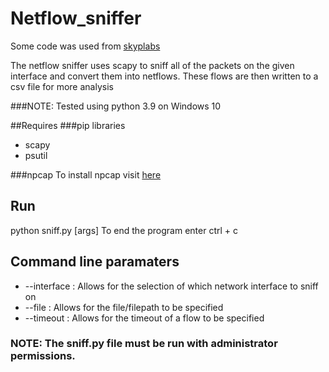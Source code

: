 # Netflow_sniffer

Some code was used from [skyplabs](https://blog.skyplabs.net/2018/03/01/python-sniffing-inside-a-thread-with-scapy/)

The netflow sniffer uses scapy to sniff all of the packets on the given interface and convert them into netflows.
These flows are then written to a csv file for more analysis

###NOTE: Tested using python 3.9 on Windows 10

##Requires 
###pip libraries
* scapy
* psutil

###npcap
To install npcap visit [here](https://nmap.org/npcap/#download)

## Run
python sniff.py [args]
To end the program enter ctrl +  c

## Command line paramaters
* --interface : Allows for the selection of which network interface to sniff on 
* --file : Allows for the file/filepath to be specified
* --timeout : Allows for the timeout of a flow to be specified

### NOTE: The sniff.py file must be run with administrator permissions.
